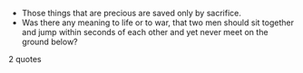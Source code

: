  - Those things that are precious are saved only by sacrifice.
 - Was there any meaning to life or to war, that two men should sit together and jump within seconds of each other and yet never meet on the ground below?

2 quotes